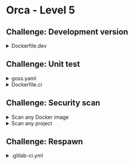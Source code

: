# Orca - Level 5

## Challenge: Development version

<details><summary>Dockerfile.dev</summary>
<p>

```Dockerfile
FROM orca AS orca-deps
RUN apk -U add curl bash && \
    curl -sSfL https://i.jpillora.com/webproc | bash

FROM orca AS orca-dev
CMD ["/webproc", "-p", "8081", "-c", "/etc/orca.conf", "--", "su-exec", "orca", "sh", "/start.sh"]
EXPOSE 8081/tcp
COPY --from=orca-deps /webproc /webproc
```

</p>
</details>

## Challenge: Unit test

<details><summary>goss.yaml</summary>
<p>

```yaml
group:
  orca:
    exists: true
    gid: 10000

user:
  orca:
    exists: true
    uid: 10000
    gid: 10000

file:
  /orca:
    exists: true
    filetype: file
    mode: "0755"

command:
  "/orca version":
    exit-status: 0
    timeout: 1000
```

</p>
</details>

<details><summary>Dockerfile.ci</summary>
<p>

```Dockerfile
FROM orca AS structure-test
COPY goss.yaml goss.yaml
RUN apk --no-cache add curl && \
    curl -fsSL https://goss.rocks/install | sh && \
    goss validate && \
    echo "Structure test successful"
```

</p>
</details>

## Challenge: Security scan

<details><summary>Scan any Docker image</summary>
<p>

```bash
docker run --rm -it -v /var/run/docker.sock:/var/run/docker.sock aquasec/trivy image alpine:3.9
```

https://github.com/aquasecurity/trivy

</p>
</details>

<details><summary>Scan any project</summary>
<p>

```bash
docker run --rm -it -v $PWD:/app aquasec/trivy fs /app
```

</p>
</details>

## Challenge: Respawn

<details><summary>.gitlab-ci.yml</summary>
<p>

```yaml
before_script:
  - docker login registry.local.cmd.cat:8000 -u root -p passw0rd

stages:
  - build

build:
  stage: build
  artifacts:
    untracked: true
  script:
    - docker build --no-cache -t orca .
    - docker build --no-cache -t orca-ci -f Dockerfile.ci .
    - docker cp $(docker create orca):/orca . && docker rm -f $(docker ps -lq)
    - docker tag orca registry.local.cmd.cat:8000/root/orca:$CI_JOB_ID
    - docker push registry.local.cmd.cat:8000/root/orca:$CI_JOB_ID
```

</p>
</details>
